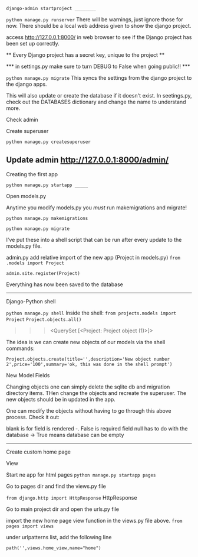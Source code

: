```django-admin startproject ________```

```python manage.py runserver```
There will be warnings, just ignore those for now. There should be a local web address given to show the django project.

access http://127.0.0.1:8000/ in web browser to see if the Django project has been set up correctly.

** Every Django project has a secret key, unique to the project **

*** in settings.py make sure to turn DEBUG to False when going public!! ***

```python manage.py migrate```
This syncs the settings from the django project to the django apps. 

This will also update or create the database if it doesn't exist. In seetings.py, check out the DATABASES dictionary and change the name to understand more.


Check admin

Create superuser

```python manage.py createsuperuser```

Update admin
http://127.0.0.1:8000/admin/
---

Creating the first app

```python manage.py startapp _____```


Open models.py

Anytime you modify models.py you <em>must</em> run makemigrations and migrate!

```python manage.py makemigrations```

```python manage.py migrate```

I've put these into a shell script that can be run after every update to the models.py file.

admin.py
add relative import of the new app (Project in models.py)
```from .models import Project```

```admin.site.register(Project)```

Everything has now been saved to the database

---
Django-Python shell

```python manage.py shell```
Inside the shell:
```from projects.models import Project```
```Project.objects.all()```
>>> <QuerySet [<Project: Project object (1)>]>

The idea is we can create new objects of our models via the shell commands:

```Project.objects.create(title='',description='New object number 2',price='100',summary='ok, this was done in the shell prompt')```

New Model Fields 

Changing objects one can simply delete the sqlite db and migration directory items. THen change the objects and recreate the superuser. The new objects should be in updated in the app.

One can modify the objects without having to go through this above process. Check it out:

blank is for field is rendered -. False is required field
null has to do with the database -> True means database can be empty

---

Create custom home page

<a >View</a>

Start ne app for html pages
```python manage.py startapp pages```

Go to pages dir and find the views.py file

```from django.http import HttpResponse```
HttpResponse

Go to main project dir and open the urls.py file

import the new home page view function in the  views.py file above.
```from pages import views```

under urlpatterns list, add the following line

```path('',views.home_view,name="home")```

